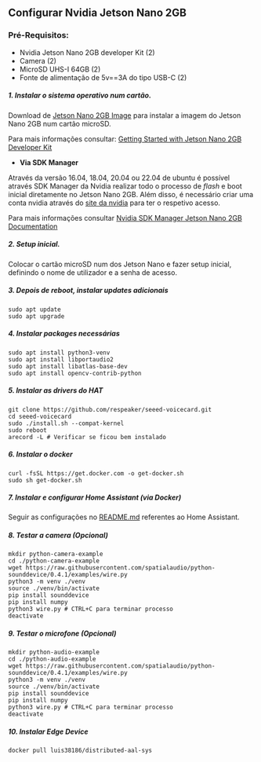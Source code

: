 ## Configurar Nvidia Jetson Nano 2GB 

### Pré-Requisitos:
- Nvidia Jetson Nano 2GB developer Kit (2)
- Camera (2)
- MicroSD UHS-I 64GB (2)
- Fonte de alimentação de 5v==3A do tipo USB-C (2)

##### 1. Instalar o sistema operativo num cartão.
Download de [Jetson Nano 2GB Image](https://developer.nvidia.com/jetson-nano-2gb-sd-card-image/) para instalar a imagem do Jetson Nano 2GB num cartão microSD. 

Para mais informações consultar: [Getting Started with Jetson Nano 2GB Developer Kit](https://developer.nvidia.com/embedded/learn/get-started-jetson-nano-2gb-devkit)

- <b>Via SDK Manager</b>

Através da versão 16.04, 18.04, 20.04 ou 22.04 de ubuntu é possível através SDK Manager da Nvidia realizar todo o processo de <i>flash</i> e boot inicial diretamente no Jetson Nano 2GB. Além disso, é necessário criar uma conta nvidia através do [site da nvidia](https://developer.nvidia.com/login) para ter o respetivo acesso. 

Para mais informações consultar [Nvidia SDK Manager Jetson Nano 2GB Documentation](https://docs.nvidia.com/sdk-manager/install-with-sdkm-jetson/index.html)

##### 2. Setup inicial.
Colocar o cartão microSD num dos Jetson Nano e fazer setup inicial, definindo o nome de utilizador e a senha de acesso.

##### 3. Depois de reboot, instalar updates adicionais
    sudo apt update  
    sudo apt upgrade

##### 4. Instalar packages necessárias
    sudo apt install python3-venv
    sudo apt install libportaudio2  
    sudo apt install libatlas-base-dev
    sudo apt install opencv-contrib-python

##### 5. Instalar as drivers do HAT
    git clone https://github.com/respeaker/seeed-voicecard.git  
    cd seeed-voicecard  
    sudo ./install.sh --compat-kernel  
    sudo reboot  
    arecord -L # Verificar se ficou bem instalado  

##### 6. Instalar o docker
    curl -fsSL https://get.docker.com -o get-docker.sh  
    sudo sh get-docker.sh

##### 7. Instalar e configurar Home Assistant (via Docker)
Seguir as configurações no [README.md](https://github.com/LuisMota1999/Distributed-Smart-Camera-AAL-System/blob/master/README.md) referentes ao Home Assistant.

##### 8. Testar a camera (Opcional)
    mkdir python-camera-example
    cd ./python-camera-example
    wget https://raw.githubusercontent.com/spatialaudio/python-sounddevice/0.4.1/examples/wire.py
    python3 -m venv ./venv
    source ./venv/bin/activate
    pip install sounddevice
    pip install numpy
    python3 wire.py # CTRL+C para terminar processo
    deactivate

##### 9. Testar o microfone (Opcional)
    mkdir python-audio-example
    cd ./python-audio-example
    wget https://raw.githubusercontent.com/spatialaudio/python-sounddevice/0.4.1/examples/wire.py
    python3 -m venv ./venv
    source ./venv/bin/activate
    pip install sounddevice
    pip install numpy
    python3 wire.py # CTRL+C para terminar processo
    deactivate

##### 10. Instalar Edge Device
    docker pull luis38186/distributed-aal-sys